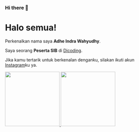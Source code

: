 ### Hi there 👋

<!--
**AdheIndraWahyudhy/AdheIndraWahyudhy** is a ✨ _special_ ✨ repository because its `README.md` (this file) appears on your GitHub profile.

Here are some ideas to get you started:

- 🔭 I’m currently working on ...
- 🌱 I’m currently learning ...
- 👯 I’m looking to collaborate on ...
- 🤔 I’m looking for help with ...
- 💬 Ask me about ...
- 📫 How to reach me: ...
- 😄 Pronouns: ...
- ⚡ Fun fact: ...
-->
# Halo semua! 

Perkenalkan nama saya **Adhe Indra Wahyudhy**.

Saya seorang **Peserta SIB** di [Dicoding](https://www.dicoding.com/).

Jika kamu tertarik untuk berkenalan denganku, silakan ikuti akun [Instagram](https://www.instagram.com/adhe_eeeee/)ku ya.

<p align="left">
<a href="https://github.com/AdheIndraWahyudhy">
  <img height="180em" src="https://github-readme-stats-eight-theta.vercel.app/api?username=AdheIndraWahyudhy&show_icons=true&theme=algolia&include_all_commits=true&count_private=true"/>
  <img height="180em" src="https://github-readme-stats-eight-theta.vercel.app/api/top-langs/?username=AdheIndraWahyudhy&layout=compact&langs_count=8&theme=algolia"/>
</a>
</p>
